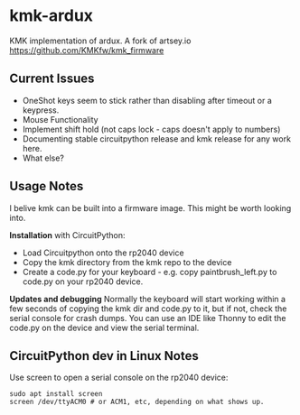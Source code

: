 # kmk-ardux
KMK implementation of ardux. A fork of artsey.io
https://github.com/KMKfw/kmk_firmware

## Current Issues
* OneShot keys seem to stick rather than disabling after timeout or a keypress. 
* Mouse Functionality
* Implement shift hold (not caps lock - caps doesn't apply to numbers)
* Documenting stable circuitpython release and kmk release for any work here. 
* What else?

## Usage Notes
I belive kmk can be built into a firmware image. This might be worth looking into.  
  
**Installation** with CircuitPython:
* Load Circuitpython onto the rp2040 device
* Copy the kmk directory from the kmk repo to the device
* Create a code.py for your keyboard - e.g. copy paintbrush_left.py to code.py on your rp2040 device.  
  
**Updates and debugging**
Normally the keyboard will start working within a few seconds of copying the kmk dir and code.py to it, but if not, check the serial console for crash dumps.  You can use an IDE like Thonny to edit the code.py on the device and view the serial terminal. 

## CircuitPython dev in Linux Notes
Use screen to open a serial console on the rp2040 device:  
```
sudo apt install screen
screen /dev/ttyACM0 # or ACM1, etc, depending on what shows up.
```  
  



